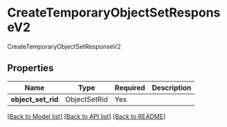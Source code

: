 # CreateTemporaryObjectSetResponseV2

CreateTemporaryObjectSetResponseV2

## Properties
| Name | Type | Required | Description |
| ------------ | ------------- | ------------- | ------------- |
**object_set_rid** | ObjectSetRid | Yes |  |


[[Back to Model list]](../../../README.md#models-v1-link) [[Back to API list]](../../../README.md#apis-v1-link) [[Back to README]](../../../README.md)

